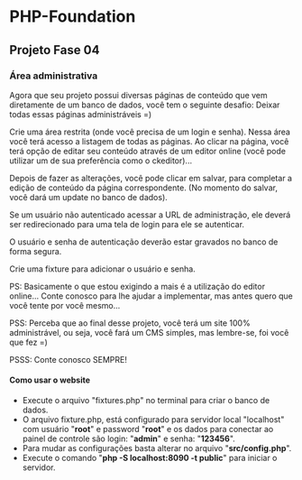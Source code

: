 <h1>PHP-Foundation</h1>

<h2>Projeto Fase 04</h3>

<h3>Área administrativa</h3>

Agora que seu projeto possui diversas páginas de conteúdo que vem diretamente de um banco de dados, você tem o seguinte desafio: Deixar todas essas páginas administráveis =)

Crie uma área restrita (onde você precisa de um login e senha). Nessa área você terá acesso a listagem de todas as páginas. Ao clicar na página, você terá opção de editar seu conteúdo através de um editor online (você pode utilizar um de sua preferência como o ckeditor)...

Depois de fazer as alterações, você pode clicar em salvar, para completar a edição de conteúdo da página correspondente. (No momento do salvar, você dará um update no banco de dados).

Se um usuário não autenticado acessar a URL de administração, ele deverá ser redirecionado para uma tela de login para ele se autenticar.

O usuário e senha de autenticação deverão estar gravados no banco de forma segura.

Crie uma fixture para adicionar o usuário e senha.

PS: Basicamente o que estou exigindo a mais é a utilização do editor online... Conte conosco para lhe ajudar a implementar, mas antes quero que você tente por você mesmo...

PSS: Perceba que ao final desse projeto, você terá um site 100% administrável, ou seja, você fará um CMS simples, mas lembre-se, foi você que fez =)

PSSS: Conte conosco SEMPRE!


<h4>Como usar o website</h4>

- Execute o arquivo "fixtures.php" no terminal para criar o banco de dados.
- O arquivo fixture.php, está configurado para servidor local "localhost" com usuário "<b>root</b>" e password "<b>root</b>" e os dados para conectar ao painel de controle são login: "<b>admin</b>" e senha: "<b>123456</b>".
- Para mudar as configurações basta alterar no arquivo "<b>src/config.php</b>".
- Execute o comando "<b>php -S localhost:8090 -t public</b>" para iniciar o servidor.
